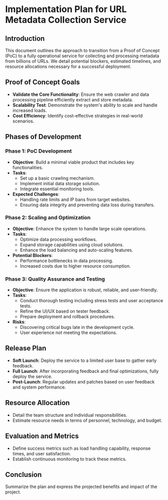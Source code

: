# Implementation Plan for URL Metadata Collection Service

## Introduction
This document outlines the approach to transition from a Proof of Concept (PoC) to a fully operational service for collecting and processing metadata from billions of URLs. We detail potential blockers, estimated timelines, and resource allocations necessary for a successful deployment.

## Proof of Concept Goals
- **Validate the Core Functionality**: Ensure the web crawler and data processing pipeline efficiently extract and store metadata.
- **Scalability Test**: Demonstrate the system's ability to scale and handle increased loads.
- **Cost Efficiency**: Identify cost-effective strategies in real-world scenarios.

## Phases of Development

### Phase 1: PoC Development
- **Objective**: Build a minimal viable product that includes key functionalities.
- **Tasks**:
  - Set up a basic crawling mechanism.
  - Implement initial data storage solution.
  - Integrate essential monitoring tools.
- **Expected Challenges**:
  - Handling rate limits and IP bans from target websites.
  - Ensuring data integrity and preventing data loss during transfers.

### Phase 2: Scaling and Optimization
- **Objective**: Enhance the system to handle large scale operations.
- **Tasks**:
  - Optimize data processing workflows.
  - Expand storage capabilities using cloud solutions.
  - Enhance the load balancing and auto-scaling features.
- **Potential Blockers**:
  - Performance bottlenecks in data processing.
  - Increased costs due to higher resource consumption.

### Phase 3: Quality Assurance and Testing
- **Objective**: Ensure the application is robust, reliable, and user-friendly.
- **Tasks**:
  - Conduct thorough testing including stress tests and user acceptance tests.
  - Refine the UI/UX based on tester feedback.
  - Prepare deployment and rollback procedures.
- **Risks**:
  - Discovering critical bugs late in the development cycle.
  - User experience not meeting the expectations.

## Release Plan
- **Soft Launch**: Deploy the service to a limited user base to gather early feedback.
- **Full Launch**: After incorporating feedback and final optimizations, fully deploy the service.
- **Post-Launch**: Regular updates and patches based on user feedback and system performance.

## Resource Allocation
- Detail the team structure and individual responsibilities.
- Estimate resource needs in terms of personnel, technology, and budget.

## Evaluation and Metrics
- Define success metrics such as load handling capability, response times, and user satisfaction.
- Establish continuous monitoring to track these metrics.

## Conclusion
Summarize the plan and express the projected benefits and impact of the project.

